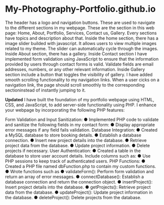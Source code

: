 # My-Photography-Portfolio.github.io
The header has  a logo and navigation buttons. These are used to navigate to the different sections in my webpage. These are the section in this web page: Home, About, Portfolio, Services, Contact us, Gallery.
Every sections have topics and description about that.
Inside the home section, there has a image slider builded with javascript.  It allows users to view multiple images related to my theme. The slider can automatically cycle through the images.
Inside About section, there has a gallery.
Inside Contact section I have implemented form validation using JavaScript to ensure that the information provided by users through contact forms is valid. Validate fields are email addresses, numbers, or any other relevant information.
Inside Gallery section include a button that toggles the visibility of gallery.
I have added smooth scrolling functionality to my navigation links. When a user cicks on a navigation link, the page should scroll smoothly to the corresponding sectioninstead of instantly jumping to it.

**Updated**
I have built the foundation of my portfolio webpage using HTML, CSS, and JavaScript, to add server-side functionality using PHP. I enhance your webpage by incorporating the following PHP features:

Form Validation and Input Sanitization: ● Implemented PHP code to validate and sanitize the following fields in my contact form: ● Display appropriate error messages if any field fails validation.
Database Integration: ● Created a MySQL database to store booking details. ● Establish a database connection. ● Insert new project details into the database. ● Retrieve project data from the database. ● Update project information. ● Delete projects if necessary.
User Authentication: ● Created a table in the database to store user account details. Include columns such as: ● Use PHP sessions to keep track of authenticated users.
PHP Functions: ● Created a PHP file named dbFunction.php to contain my custom functions. ● Wrote functions such as ● validateForm(): Perform form validation and return an array of error messages. ● connectDatabase(): Establish a database connection and return the connection object. ● insertProject(): Insert project details into the database. ● getProjects(): Retrieve project data from the database. ● updateProject(): Update project information in the database. ● deleteProject(): Delete projects from the database.
